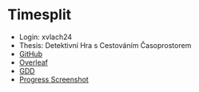 # Timesplit

- Login: xvlach24
- Thesis: Detektivní Hra s Cestováním Časoprostorem
- [GitHub](https://github.com/AlfieLeFluffy/bc_project)
- [Overleaf](https://www.overleaf.com/project/66deef360c25309cc92994db)
- [GDD](https://www.overleaf.com/project/66deec382e663ec7dc3cc796)
- [Progress Screenshot](https://drive.google.com/drive/folders/13PzWl_va_rGZKxa5m8iDC4oJbKnCQCTx?usp=sharing)